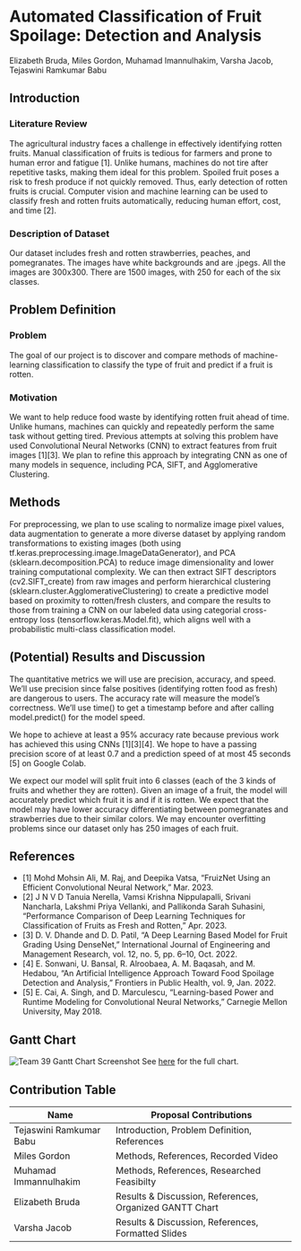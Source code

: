 # Automated Classification of Fruit Spoilage: Detection and Analysis
Elizabeth Bruda, Miles Gordon, Muhamad Imannulhakim, Varsha Jacob, Tejaswini Ramkumar Babu

## Introduction
### Literature Review
The agricultural industry faces a challenge in effectively identifying rotten fruits. Manual classification of fruits is tedious for farmers and prone to human error and fatigue [1]. Unlike humans, machines do not tire after repetitive tasks, making them ideal for this problem. Spoiled fruit poses a risk to fresh produce if not quickly removed. Thus, early detection of rotten fruits is crucial. Computer vision and machine learning can be used to classify fresh and rotten fruits automatically, reducing human effort, cost, and time [2]. 

### Description of Dataset
Our dataset includes fresh and rotten strawberries, peaches, and pomegranates. The images have white backgrounds and are .jpegs. All the images are 300x300. There are 1500 images, with 250 for each of the six classes.

## Problem Definition
### Problem
The goal of our project is to discover and compare methods of machine-learning classification to classify the type of fruit and predict if a fruit is rotten.

### Motivation
We want to help reduce food waste by identifying rotten fruit ahead of time. Unlike humans, machines can quickly and repeatedly perform the same task without getting tired. Previous attempts at solving this problem have used Convolutional Neural Networks (CNN) to extract features from fruit images [1][3]. We plan to refine this approach by integrating CNN as one of many models in sequence, including PCA, SIFT, and Agglomerative Clustering.

## Methods
For preprocessing, we plan to use scaling to normalize image pixel values, data augmentation to generate a more diverse dataset by applying random transformations to existing images (both using tf.keras.preprocessing.image.ImageDataGenerator), and PCA (sklearn.decomposition.PCA) to reduce image dimensionality and lower training computational complexity. We can then extract SIFT descriptors (cv2.SIFT_create) from raw images and perform hierarchical clustering (sklearn.cluster.AgglomerativeClustering) to create a predictive model based on proximity to rotten/fresh clusters, and compare the results to those from training a CNN on our labeled data using categorial cross-entropy loss (tensorflow.keras.Model.fit), which aligns well with a probabilistic multi-class classification model.


## (Potential) Results and Discussion
The quantitative metrics we will use are precision, accuracy, and speed. We’ll use precision since false positives (identifying rotten food as fresh) are dangerous to users. The accuracy rate will measure the model’s correctness. We’ll use time() to get a timestamp before and after calling model.predict() for the model speed. 

We hope to achieve at least a 95% accuracy rate because previous work has achieved this using CNNs [1][3][4]. We hope to have a passing precision score of at least 0.7 and a prediction speed of at most 45 seconds [5] on Google Colab. 

We expect our model will split fruit into 6 classes (each of the 3 kinds of fruits and whether they are rotten). Given an image of a fruit, the model will accurately predict which fruit it is and if it is rotten. We expect that the model may have lower accuracy differentiating between pomegranates and strawberries due to their similar colors. We may encounter overfitting problems since our dataset only has 250 images of each fruit. 


## References
- [1] Mohd Mohsin Ali, M. Raj, and Deepika Vatsa, “FruizNet Using an Efficient Convolutional Neural Network,” Mar. 2023.
- [2] J N V D Tanuia Nerella, Vamsi Krishna Nippulapalli, Srivani Nancharla, Lakshmi Priya Vellanki, and Pallikonda Sarah Suhasini, “Performance Comparison of Deep Learning Techniques for Classification of Fruits as Fresh and Rotten,” Apr. 2023.
- [3] D. V. Dhande and D. D. Patil, “A Deep Learning Based Model for Fruit Grading Using DenseNet,” International Journal of Engineering and Management Research, vol. 12, no. 5, pp. 6–10, Oct. 2022.
- [4] E. Sonwani, U. Bansal, R. Alroobaea, A. M. Baqasah, and M. Hedabou, “An Artificial  Intelligence Approach Toward Food Spoilage Detection and Analysis,” Frontiers in Public Health, vol. 9, Jan. 2022.
- [5] E. Cai, A. Singh, and D. Marculescu, “Learning-based Power and Runtime Modeling for Convolutional Neural Networks,” Carnegie Mellon University, May 2018.


## Gantt Chart
![Team 39 Gantt Chart Screenshot](https://i.imgur.com/DhDmLrW.png "Gantt Chart")
See [here](https://docs.google.com/spreadsheets/d/1m-W8_CN5DLlSRQmso1E5ofZwSR4k7cMV/edit?usp=sharing&ouid=101081220951400011101&rtpof=true&sd=true) for the full chart.

## Contribution Table
| Name                      | Proposal Contributions                            |
|---------------------------|---------------------------------------------------|
| Tejaswini Ramkumar Babu  | Introduction, Problem Definition, References      |
| Miles Gordon             | Methods, References, Recorded Video              |
| Muhamad Immannulhakim    | Methods, References, Researched Feasibilty       |
| Elizabeth Bruda          | Results & Discussion, References, Organized GANTT Chart           |
| Varsha Jacob             | Results & Discussion, References, Formatted Slides          |

